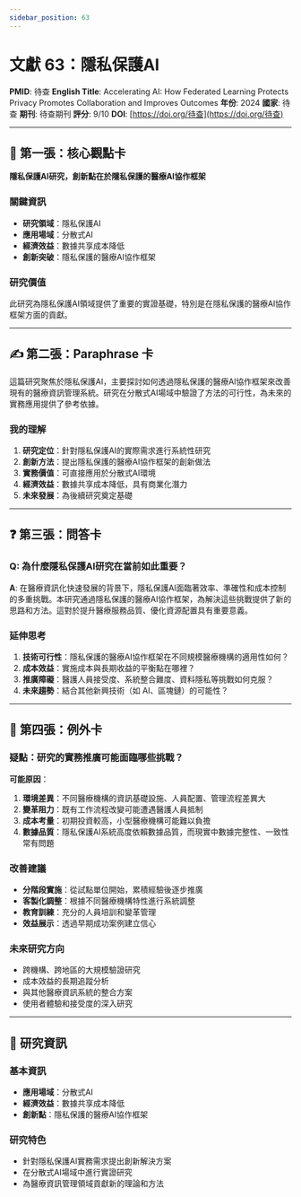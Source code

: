 ```yaml
---
sidebar_position: 63
---
```


# 文獻 63：隱私保護AI

**PMID**: 待查
**English Title**: Accelerating AI: How Federated Learning Protects Privacy Promotes Collaboration and Improves Outcomes
**年份**: 2024
**國家**: 待查
**期刊**: 待查期刊
**評分**: 9/10
**DOI**: [https://doi.org/待查](https://doi.org/待查)

---

## 📌 第一張：核心觀點卡

**隱私保護AI研究，創新點在於隱私保護的醫療AI協作框架**

### 關鍵資訊
- **研究領域**：隱私保護AI
- **應用場域**：分散式AI
- **經濟效益**：數據共享成本降低
- **創新突破**：隱私保護的醫療AI協作框架

### 研究價值
此研究為隱私保護AI領域提供了重要的實證基礎，特別是在隱私保護的醫療AI協作框架方面的貢獻。

---

## ✍️ 第二張：Paraphrase 卡

這篇研究聚焦於隱私保護AI，主要探討如何透過隱私保護的醫療AI協作框架來改善現有的醫療資訊管理系統。研究在分散式AI場域中驗證了方法的可行性，為未來的實務應用提供了參考依據。

### 我的理解
1. **研究定位**：針對隱私保護AI的實際需求進行系統性研究
2. **創新方法**：提出隱私保護的醫療AI協作框架的創新做法
3. **實務價值**：可直接應用於分散式AI環境
4. **經濟效益**：數據共享成本降低，具有商業化潛力
5. **未來發展**：為後續研究奠定基礎

---

## ❓ 第三張：問答卡

### Q: 為什麼隱私保護AI研究在當前如此重要？

**A**: 在醫療資訊化快速發展的背景下，隱私保護AI面臨著效率、準確性和成本控制的多重挑戰。本研究通過隱私保護的醫療AI協作框架，為解決這些挑戰提供了新的思路和方法。這對於提升醫療服務品質、優化資源配置具有重要意義。

### 延伸思考
1. **技術可行性**：隱私保護的醫療AI協作框架在不同規模醫療機構的適用性如何？
2. **成本效益**：實施成本與長期收益的平衡點在哪裡？
3. **推廣障礙**：醫護人員接受度、系統整合難度、資料隱私等挑戰如何克服？
4. **未來趨勢**：結合其他新興技術（如 AI、區塊鏈）的可能性？

---

## 🤔 第四張：例外卡

### 疑點：研究的實務推廣可能面臨哪些挑戰？

**可能原因**：
1. **環境差異**：不同醫療機構的資訊基礎設施、人員配置、管理流程差異大
2. **變革阻力**：既有工作流程改變可能遭遇醫護人員抵制
3. **成本考量**：初期投資較高，小型醫療機構可能難以負擔
4. **數據品質**：隱私保護AI系統高度依賴數據品質，而現實中數據完整性、一致性常有問題

### 改善建議
- **分階段實施**：從試點單位開始，累積經驗後逐步推廣
- **客製化調整**：根據不同醫療機構特性進行系統調整
- **教育訓練**：充分的人員培訓和變革管理
- **效益展示**：透過早期成功案例建立信心

### 未來研究方向
- 跨機構、跨地區的大規模驗證研究
- 成本效益的長期追蹤分析
- 與其他醫療資訊系統的整合方案
- 使用者體驗和接受度的深入研究

---

## 📄 研究資訊

### 基本資訊
- **應用場域**：分散式AI
- **經濟效益**：數據共享成本降低
- **創新點**：隱私保護的醫療AI協作框架

### 研究特色
- 針對隱私保護AI實務需求提出創新解決方案
- 在分散式AI場域中進行實證研究
- 為醫療資訊管理領域貢獻新的理論和方法
